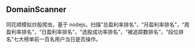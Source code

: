 ## DomainScanner
同花顺模拟炒股爬虫，基于 nodejs，扫描“总盈利率排名”，“月盈利率排名”，“周盈利率排名”，“日盈利率排名”，“选股成功率排名”，“被追踪数排名”，“段位排名”七大榜单前一百名用户当日是否操作。

